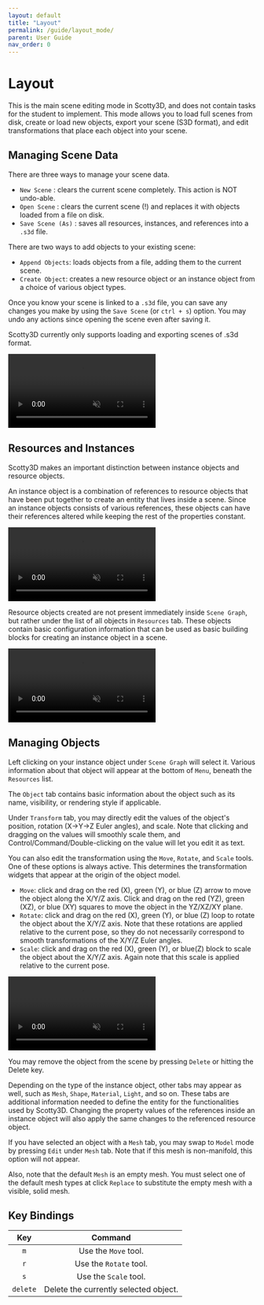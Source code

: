 ```yaml
---
layout: default
title: "Layout"
permalink: /guide/layout_mode/
parent: User Guide
nav_order: 0
---
```


# Layout

This is the main scene editing mode in Scotty3D, and does not contain tasks for the student to implement.
This mode allows you to load full scenes from disk, create or load new objects, export your scene (S3D format), and edit transformations that place each object into your scene.

## Managing Scene Data

There are three ways to manage your scene data.
- `New Scene` : clears the current scene completely. This action is NOT undo-able.
- `Open Scene` : clears the current scene (!) and replaces it with objects loaded from a file on disk.
- `Save Scene (As)` : saves all resources, instances, and references into a `.s3d` file.

There are two ways to add objects to your existing scene:
- `Append Objects`: loads objects from a file, adding them to the current scene.
- `Create Object`: creates a new resource object or an instance object from a choice of various object types.

Once you know your scene is linked to a `.s3d` file, you can save any changes you make by using the `Save Scene` (or `ctrl + s`) option.
You may undo any actions since opening the scene even after saving it.

Scotty3D currently only supports loading and exporting scenes of .s3d format.

<video src="{{ site.baseurl }}/guide/layout_mode/managing_scenes.mkv" controls preload muted loop style="max-width: 100%; margin: 0 auto;"></video>

## Resources and Instances

Scotty3D makes an important distinction between instance objects and resource objects.

An instance object is a combination of references to resource objects that have been put together to create an entity that lives inside a scene.
Since an instance objects consists of various references, these objects can have their references altered while keeping the rest of the properties constant.

<video src="{{ site.baseurl }}/guide/layout_mode/create_instances.mkv" controls preload muted loop style="max-width: 100%; margin: 0 auto;"></video>

Resource objects created are not present immediately inside `Scene Graph`, but rather under the list of all objects in `Resources` tab.
These objects contain basic configuration information that can be used as basic building blocks for creating an instance object in a scene.

<video src="{{ site.baseurl }}/guide/layout_mode/resource_reference.mkv" controls preload muted loop style="max-width: 100%; margin: 0 auto;"></video>

## Managing Objects

Left clicking on your instance object under `Scene Graph` will select it.
Various information about that object will appear at the bottom of `Menu`, beneath the `Resources` list.

The `Object` tab contains basic information about the object such as its name, visibility, or rendering style if applicable.

Under `Transform` tab, you may directly edit the values of the object's position, rotation (X->Y->Z Euler angles), and scale. Note that clicking and dragging on the values will smoothly scale them, and Control/Command/Double-clicking on the value will let you edit it as text.

You can also edit the transformation using the `Move`, `Rotate`, and `Scale` tools. One of these options is always active. This determines the transformation widgets that appear at the origin of the object model.
- `Move`: click and drag on the red (X), green (Y), or blue (Z) arrow to move the object along the X/Y/Z axis. Click and drag on the red (YZ), green (XZ), or blue (XY) squares to move the object in the YZ/XZ/XY plane.
- `Rotate`: click and drag on the red (X), green (Y), or blue (Z) loop to rotate the object about the X/Y/Z axis. Note that these rotations are applied relative to the current pose, so they do not necessarily correspond to smooth transformations of the X/Y/Z Euler angles.
- `Scale`: click and drag on the red (X), green (Y), or blue(Z) block to scale the object about the X/Y/Z axis. Again note that this scale is applied relative to the current pose.

<video src="{{ site.baseurl }}/guide/layout_mode/managing_objects.mkv" controls preload muted loop style="max-width: 100%; margin: 0 auto;"></video>

You may remove the object from the scene by pressing `Delete` or hitting the Delete key.

Depending on the type of the instance object, other tabs may appear as well, such as `Mesh`, `Shape`, `Material`, `Light`, and so on. These tabs are additional information needed to define the entity for the functionalities used by Scotty3D. Changing the property values of the references inside an instance object will also apply the same changes to the referenced resource object.

If you have selected an object with a `Mesh` tab, you may swap to `Model` mode by pressing `Edit` under `Mesh` tab. Note that if this mesh is non-manifold, this option will not appear.

Also, note that the default `Mesh` is an empty mesh. You must select one of the default mesh types at click `Replace` to substitute the empty mesh with a visible, solid mesh.

## Key Bindings

| Key                   | Command                                            |
| :-------------------: | :--------------------------------------------:     |
| `m` | Use the `Move` tool. |
| `r` | Use the `Rotate` tool. |
| `s` | Use the `Scale` tool. |
| `delete` | Delete the currently selected object. |
